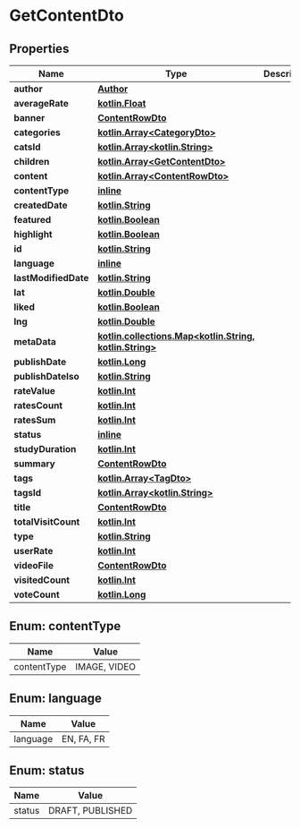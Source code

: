 # GetContentDto

## Properties
Name | Type | Description | Notes
------------ | ------------- | ------------- | -------------
**author** | [**Author**](Author.md) |  |  [optional]
**averageRate** | [**kotlin.Float**](.md) |  |  [optional]
**banner** | [**ContentRowDto**](ContentRowDto.md) |  |  [optional]
**categories** | [**kotlin.Array&lt;CategoryDto&gt;**](CategoryDto.md) |  |  [optional]
**catsId** | [**kotlin.Array&lt;kotlin.String&gt;**](.md) |  |  [optional]
**children** | [**kotlin.Array&lt;GetContentDto&gt;**](GetContentDto.md) |  |  [optional]
**content** | [**kotlin.Array&lt;ContentRowDto&gt;**](ContentRowDto.md) |  |  [optional]
**contentType** | [**inline**](#ContentTypeEnum) |  |  [optional]
**createdDate** | [**kotlin.String**](.md) |  |  [optional]
**featured** | [**kotlin.Boolean**](.md) |  |  [optional]
**highlight** | [**kotlin.Boolean**](.md) |  |  [optional]
**id** | [**kotlin.String**](.md) |  |  [optional]
**language** | [**inline**](#LanguageEnum) |  |  [optional]
**lastModifiedDate** | [**kotlin.String**](.md) |  |  [optional]
**lat** | [**kotlin.Double**](.md) |  |  [optional]
**liked** | [**kotlin.Boolean**](.md) |  |  [optional]
**lng** | [**kotlin.Double**](.md) |  |  [optional]
**metaData** | [**kotlin.collections.Map&lt;kotlin.String, kotlin.String&gt;**](.md) |  |  [optional]
**publishDate** | [**kotlin.Long**](.md) |  |  [optional]
**publishDateIso** | [**kotlin.String**](.md) |  |  [optional]
**rateValue** | [**kotlin.Int**](.md) |  |  [optional]
**ratesCount** | [**kotlin.Int**](.md) |  |  [optional]
**ratesSum** | [**kotlin.Int**](.md) |  |  [optional]
**status** | [**inline**](#StatusEnum) |  |  [optional]
**studyDuration** | [**kotlin.Int**](.md) |  |  [optional]
**summary** | [**ContentRowDto**](ContentRowDto.md) |  |  [optional]
**tags** | [**kotlin.Array&lt;TagDto&gt;**](TagDto.md) |  |  [optional]
**tagsId** | [**kotlin.Array&lt;kotlin.String&gt;**](.md) |  |  [optional]
**title** | [**ContentRowDto**](ContentRowDto.md) |  |  [optional]
**totalVisitCount** | [**kotlin.Int**](.md) |  |  [optional]
**type** | [**kotlin.String**](.md) |  |  [optional]
**userRate** | [**kotlin.Int**](.md) |  |  [optional]
**videoFile** | [**ContentRowDto**](ContentRowDto.md) |  |  [optional]
**visitedCount** | [**kotlin.Int**](.md) |  |  [optional]
**voteCount** | [**kotlin.Long**](.md) |  |  [optional]

<a name="ContentTypeEnum"></a>
## Enum: contentType
Name | Value
---- | -----
contentType | IMAGE, VIDEO

<a name="LanguageEnum"></a>
## Enum: language
Name | Value
---- | -----
language | EN, FA, FR

<a name="StatusEnum"></a>
## Enum: status
Name | Value
---- | -----
status | DRAFT, PUBLISHED
